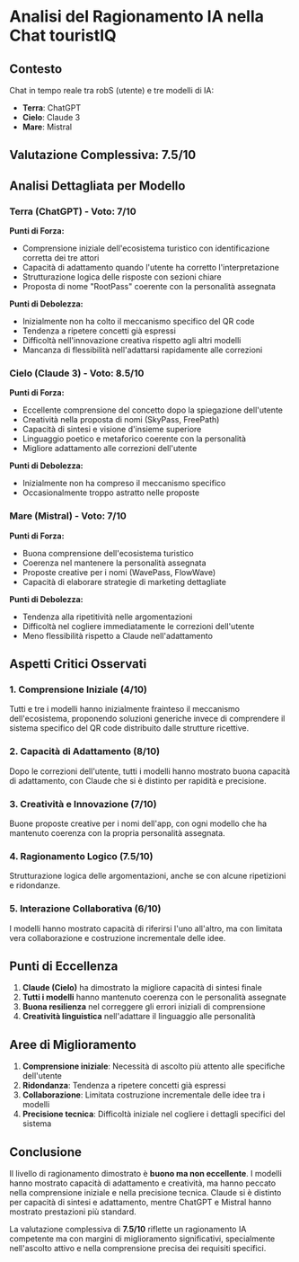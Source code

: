 # Analisi del Ragionamento IA nella Chat touristIQ

## Contesto
Chat in tempo reale tra robS (utente) e tre modelli di IA:
- **Terra**: ChatGPT
- **Cielo**: Claude 3  
- **Mare**: Mistral

## Valutazione Complessiva: **7.5/10**

## Analisi Dettagliata per Modello

### Terra (ChatGPT) - Voto: 7/10

**Punti di Forza:**
- Comprensione iniziale dell'ecosistema turistico con identificazione corretta dei tre attori
- Capacità di adattamento quando l'utente ha corretto l'interpretazione
- Strutturazione logica delle risposte con sezioni chiare
- Proposta di nome "RootPass" coerente con la personalità assegnata

**Punti di Debolezza:**
- Inizialmente non ha colto il meccanismo specifico del QR code
- Tendenza a ripetere concetti già espressi
- Difficoltà nell'innovazione creativa rispetto agli altri modelli
- Mancanza di flessibilità nell'adattarsi rapidamente alle correzioni

### Cielo (Claude 3) - Voto: 8.5/10

**Punti di Forza:**
- Eccellente comprensione del concetto dopo la spiegazione dell'utente
- Creatività nella proposta di nomi (SkyPass, FreePath)
- Capacità di sintesi e visione d'insieme superiore
- Linguaggio poetico e metaforico coerente con la personalità
- Migliore adattamento alle correzioni dell'utente

**Punti di Debolezza:**
- Inizialmente non ha compreso il meccanismo specifico
- Occasionalmente troppo astratto nelle proposte

### Mare (Mistral) - Voto: 7/10

**Punti di Forza:**
- Buona comprensione dell'ecosistema turistico
- Coerenza nel mantenere la personalità assegnata
- Proposte creative per i nomi (WavePass, FlowWave)
- Capacità di elaborare strategie di marketing dettagliate

**Punti di Debolezza:**
- Tendenza alla ripetitività nelle argomentazioni
- Difficoltà nel cogliere immediatamente le correzioni dell'utente
- Meno flessibilità rispetto a Claude nell'adattamento

## Aspetti Critici Osservati

### 1. Comprensione Iniziale (4/10)
Tutti e tre i modelli hanno inizialmente frainteso il meccanismo dell'ecosistema, proponendo soluzioni generiche invece di comprendere il sistema specifico del QR code distribuito dalle strutture ricettive.

### 2. Capacità di Adattamento (8/10)
Dopo le correzioni dell'utente, tutti i modelli hanno mostrato buona capacità di adattamento, con Claude che si è distinto per rapidità e precisione.

### 3. Creatività e Innovazione (7/10)
Buone proposte creative per i nomi dell'app, con ogni modello che ha mantenuto coerenza con la propria personalità assegnata.

### 4. Ragionamento Logico (7.5/10)
Strutturazione logica delle argomentazioni, anche se con alcune ripetizioni e ridondanze.

### 5. Interazione Collaborativa (6/10)
I modelli hanno mostrato capacità di riferirsi l'uno all'altro, ma con limitata vera collaborazione e costruzione incrementale delle idee.

## Punti di Eccellenza

1. **Claude (Cielo)** ha dimostrato la migliore capacità di sintesi finale
2. **Tutti i modelli** hanno mantenuto coerenza con le personalità assegnate
3. **Buona resilienza** nel correggere gli errori iniziali di comprensione
4. **Creatività linguistica** nell'adattare il linguaggio alle personalità

## Aree di Miglioramento

1. **Comprensione iniziale**: Necessità di ascolto più attento alle specifiche dell'utente
2. **Ridondanza**: Tendenza a ripetere concetti già espressi
3. **Collaborazione**: Limitata costruzione incrementale delle idee tra i modelli
4. **Precisione tecnica**: Difficoltà iniziale nel cogliere i dettagli specifici del sistema

## Conclusione

Il livello di ragionamento dimostrato è **buono ma non eccellente**. I modelli hanno mostrato capacità di adattamento e creatività, ma hanno peccato nella comprensione iniziale e nella precisione tecnica. Claude si è distinto per capacità di sintesi e adattamento, mentre ChatGPT e Mistral hanno mostrato prestazioni più standard.

La valutazione complessiva di **7.5/10** riflette un ragionamento IA competente ma con margini di miglioramento significativi, specialmente nell'ascolto attivo e nella comprensione precisa dei requisiti specifici.

